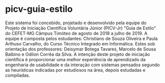# picv-guia-estilo
Este sistema foi concebido, projetado e desenvolvido pela equipe do Projeto de Iniciação Científica Voluntária Júnior (PICV-Jr) "Guia de Estilo" do CEFET-MG Câmpus Timóteo de agosto de 2018 a julho de 2019.  A equipe é composta pelos estudantes: Christiano de Souza Oliveira e Paula Arthuso Carvalho, do Curso Técnico Integrado em Informática.  Estes sob orientação dos professores: Deisymar Botega Tavares, Marcelo de Sousa Balbino e Odilon Corrêa da Silva.  A intenção deste projeto de iniciação científica é proporcionar uma melhor experiência de aprendizado da engenharia de usabilidade e da interação com sistemas pensados segundo as heurísticas indicadas por estudiosos na área, depois estudadas e compiladas.
